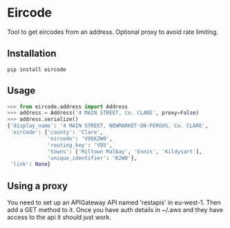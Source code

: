 Eircode
=======

Tool to get eircodes from an address. Optional proxy to avoid rate limiting.

Installation
------------

`pip install eircode`

Usage
-----

```python
>>> from eircode.address import Address
>>> address = Address('4 MAIN STREET, Co. CLARE', proxy=False)
>>> address.serialize()
{'display_name': '4 MAIN STREET, NEWMARKET-ON-FERGUS, Co. CLARE',
 'eircode': {'county': 'Clare',
             'eircode': 'V95K2W0',
             'routing_key': 'V95',
             'towns': ['Miltown Malbay', 'Ennis', 'Kildysart'],
             'unique_identifier': 'K2W0'},
 'link': None}
```

Using a proxy
-------------

You need to set up an APIGateway API named 'restapis' in eu-west-1. Then add a GET method to it. Once you have auth details in ~/.aws and they have access to the api it should just work.

